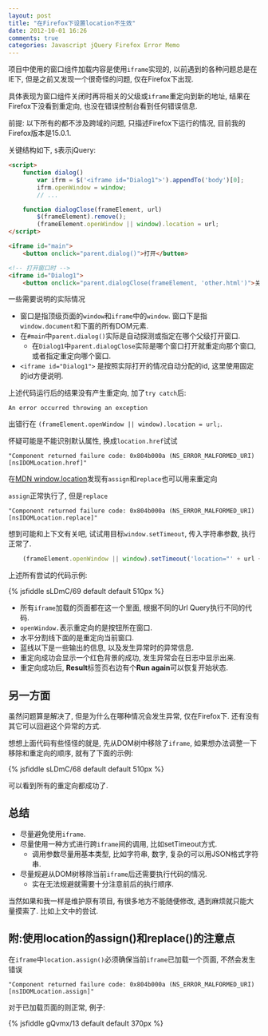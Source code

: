 ```yaml
---
layout: post
title: "在Firefox下设置location不生效"
date: 2012-10-01 16:26
comments: true
categories: Javascript jQuery Firefox Error Memo
---
```


项目中使用的窗口组件加载内容是使用`iframe`实现的, 以前遇到的各种问题总是在IE下, 但是之前又发现一个很奇怪的问题, 仅在Firefox下出现.

具体表现为窗口组件关闭时再将相关的父级或`iframe`重定向到新的地址, 结果在Firefox下没看到重定向, 也没在错误控制台看到任何错误信息.

前提: 以下所有的都不涉及跨域的问题, 只描述Firefox下运行的情况, 目前我的Firefox版本是15.0.1.

关键结构如下, `$`表示jQuery:

``` html
<script>
    function dialog()
        var ifrm = $('<iframe id="Dialog1">').appendTo('body')[0];
        ifrm.openWindow = window;
        // ...

    function dialogClose(frameElement, url)
        $(frameElement).remove();
        (frameElement.openWindow || window).location = url;
</script>

<iframe id="main">
    <button onclick="parent.dialog()">打开</button>

<!-- 打开窗口时 -->
<iframe id="Dialog1">
    <button onclick="parent.dialogClose(frameElement, 'other.html')">关闭并重定向 #main 的地址</button>
```

一些需要说明的实际情况

-   窗口是指顶级页面的`window`和`iframe`中的`window`. 窗口下是指`window.document`和下面的所有DOM元素.
-   在`#main`中`parent.dialog()`实际是自动探测或指定在哪个父级打开窗口.
    -   在`Dialog1`中`parent.dialogClose`实际是哪个窗口打开就重定向那个窗口, 或者指定重定向哪个窗口.
-   `<iframe id="Dialog1">` 是按照实际打开的情况自动分配的id, 这里使用固定的id方便说明.


上述代码运行后的结果没有产生重定向, 加了`try catch`后:

    An error occurred throwing an exception

出错行在 `(frameElement.openWindow || window).location = url;`.

<!-- more -->

怀疑可能是不能识别默认属性, 换成`location.href`试试

    "Component returned failure code: 0x804b000a (NS_ERROR_MALFORMED_URI) [nsIDOMLocation.href]"

在[MDN window.location](https://developer.mozilla.org/en-US/docs/DOM/window.location#Methods)发现有`assign`和`replace`也可以用来重定向

`assign`正常执行了, 但是`replace`

    "Component returned failure code: 0x804b000a (NS_ERROR_MALFORMED_URI) [nsIDOMLocation.replace]"

想到可能和上下文有关吧, 试试用目标`window.setTimeout`, 传入字符串参数, 执行正常了.

``` js
    (frameElement.openWindow || window).setTimeout('location="' + url + '"', 0)
```

上述所有尝试的代码示例:

{% jsfiddle sLDmC/69 default default 510px %}

-   所有`iframe`加载的页面都在这一个里面, 根据不同的Url Query执行不同的代码.
-   `openWindow.`表示重定向的是按钮所在窗口.
-   水平分割线下面的是重定向当前窗口.
-   蓝线以下是一些输出的信息, 以及发生异常时的异常信息.
-   重定向成功会显示一个红色背景的成功, 发生异常会在日志中显示出来.
-   重定向成功后, **Result**标签页右边有个**Run again**可以恢复开始状态.


另一方面
--------

虽然问题算是解决了, 但是为什么在哪种情况会发生异常, 仅在Firefox下. 还有没有其它可以回避这个异常的方式.

想想上面代码有些怪怪的就是, 先从DOM树中移除了`iframe`, 如果想办法调整一下移除和重定向的顺序, 就有了下面的示例:

{% jsfiddle sLDmC/68 default default 510px %}

可以看到所有的重定向都成功了.


总结
----

-   尽量避免使用`iframe`.
-   尽量使用一种方式进行跨`iframe`间的调用, 比如setTimeout方式.
    -   调用参数尽量用基本类型, 比如字符串, 数字, 复杂的可以用JSON格式字符串.
-   尽量规避从DOM树移除当前`iframe`后还需要执行代码的情况.
    -   实在无法规避就需要十分注意前后的执行顺序.

当然如果和我一样是维护原有项目, 有很多地方不能随便修改, 遇到麻烦就只能大量摸索了. 比如上文中的尝试.


附:使用location的assign()和replace()的注意点
--------------------------------------------

在`iframe`中`location.assign()`必须确保当前`iframe`已加载一个页面, 不然会发生错误

    "Component returned failure code: 0x804b000a (NS_ERROR_MALFORMED_URI) [nsIDOMLocation.assign]"

对于已加载页面的则正常, 例子:

{% jsfiddle gQvmx/13 default default 370px %}
